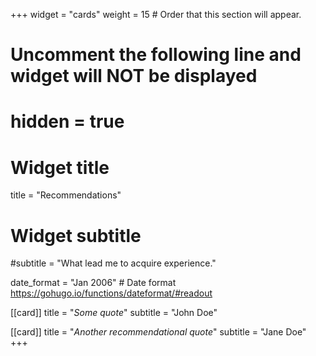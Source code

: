 +++
widget = "cards"
weight = 15  # Order that this section will appear.

# Uncomment the following line and widget will NOT be displayed
# hidden = true

# Widget title
title = "Recommendations"
# Widget subtitle
#subtitle = "What lead me to acquire experience."

date_format = "Jan 2006" # Date format https://gohugo.io/functions/dateformat/#readout

[[card]]
  title = "*Some quote*"
  subtitle = "John Doe"

[[card]]
  title = "*Another recommendational quote*"
  subtitle = "Jane Doe"
+++
